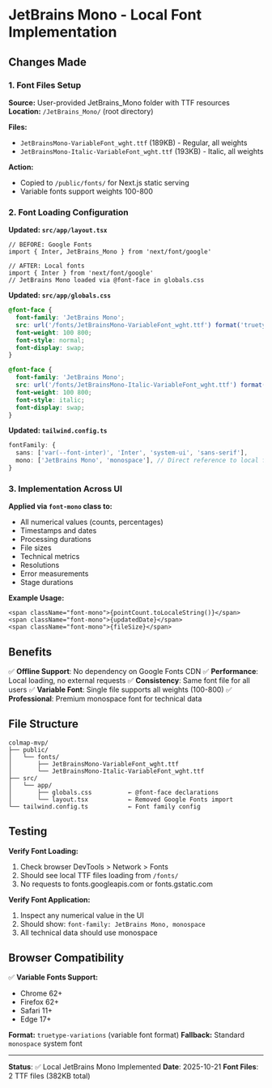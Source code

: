 # JetBrains Mono - Local Font Implementation

## Changes Made

### 1. Font Files Setup
**Source:** User-provided JetBrains_Mono folder with TTF resources
**Location:** `/JetBrains_Mono/` (root directory)

**Files:**
- `JetBrainsMono-VariableFont_wght.ttf` (189KB) - Regular, all weights
- `JetBrainsMono-Italic-VariableFont_wght.ttf` (193KB) - Italic, all weights

**Action:**
- Copied to `/public/fonts/` for Next.js static serving
- Variable fonts support weights 100-800

### 2. Font Loading Configuration

**Updated: `src/app/layout.tsx`**
```tsx
// BEFORE: Google Fonts
import { Inter, JetBrains_Mono } from 'next/font/google'

// AFTER: Local fonts
import { Inter } from 'next/font/google'
// JetBrains Mono loaded via @font-face in globals.css
```

**Updated: `src/app/globals.css`**
```css
@font-face {
  font-family: 'JetBrains Mono';
  src: url('/fonts/JetBrainsMono-VariableFont_wght.ttf') format('truetype-variations');
  font-weight: 100 800;
  font-style: normal;
  font-display: swap;
}

@font-face {
  font-family: 'JetBrains Mono';
  src: url('/fonts/JetBrainsMono-Italic-VariableFont_wght.ttf') format('truetype-variations');
  font-weight: 100 800;
  font-style: italic;
  font-display: swap;
}
```

**Updated: `tailwind.config.ts`**
```ts
fontFamily: {
  sans: ['var(--font-inter)', 'Inter', 'system-ui', 'sans-serif'],
  mono: ['JetBrains Mono', 'monospace'], // Direct reference to local font
}
```

### 3. Implementation Across UI

**Applied via `font-mono` class to:**
- All numerical values (counts, percentages)
- Timestamps and dates
- Processing durations  
- File sizes
- Technical metrics
- Resolutions
- Error measurements
- Stage durations

**Example Usage:**
```tsx
<span className="font-mono">{pointCount.toLocaleString()}</span>
<span className="font-mono">{updatedDate}</span>
<span className="font-mono">{fileSize}</span>
```

## Benefits

✅ **Offline Support**: No dependency on Google Fonts CDN
✅ **Performance**: Local loading, no external requests
✅ **Consistency**: Same font file for all users
✅ **Variable Font**: Single file supports all weights (100-800)
✅ **Professional**: Premium monospace font for technical data

## File Structure

```
colmap-mvp/
├── public/
│   └── fonts/
│       ├── JetBrainsMono-VariableFont_wght.ttf
│       └── JetBrainsMono-Italic-VariableFont_wght.ttf
├── src/
│   └── app/
│       ├── globals.css          ← @font-face declarations
│       └── layout.tsx           ← Removed Google Fonts import
└── tailwind.config.ts           ← Font family config
```

## Testing

**Verify Font Loading:**
1. Check browser DevTools > Network > Fonts
2. Should see local TTF files loading from `/fonts/`
3. No requests to fonts.googleapis.com or fonts.gstatic.com

**Verify Font Application:**
1. Inspect any numerical value in the UI
2. Should show: `font-family: JetBrains Mono, monospace`
3. All technical data should use monospace

## Browser Compatibility

✅ **Variable Fonts Support:**
- Chrome 62+
- Firefox 62+
- Safari 11+
- Edge 17+

**Format:** `truetype-variations` (variable font format)
**Fallback:** Standard `monospace` system font

---

**Status**: ✅ Local JetBrains Mono Implemented
**Date**: 2025-10-21
**Font Files**: 2 TTF files (382KB total)
